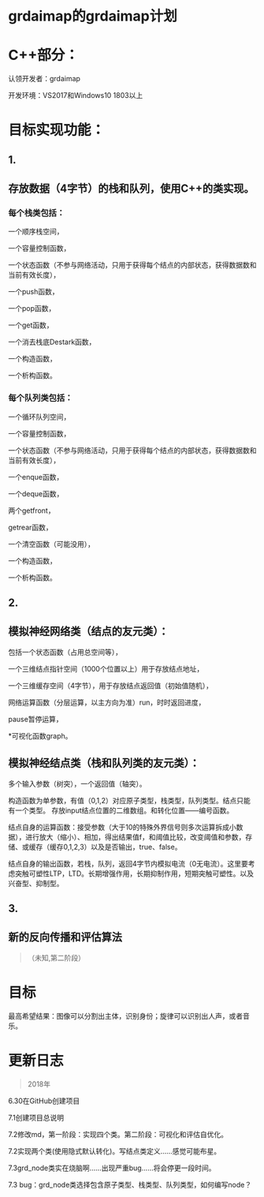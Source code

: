 # grdaimap的grdaimap计划


# **C++部分：**
认领开发者：grdaimap

开发环境：VS2017和Windows10 1803以上

# 目标实现功能：

## 1.
## **存放数据（4字节）的栈和队列，使用C++的类实现。**

### 每个**栈类**包括：

一个顺序栈空间，

一个容量控制函数，

一个状态函数（不参与网络活动，只用于获得每个结点的内部状态，获得数据数和当前有效长度），

一个push函数，

一个pop函数，

一个get函数，

一个消去栈底Destark函数，

一个构造函数，

一个析构函数。


### 每个**队列类**包括：

一个循环队列空间，

一个容量控制函数，

一个状态函数（不参与网络活动，只用于获得每个结点的内部状态，获得数据数和当前有效长度），

一个enque函数，

一个deque函数，

两个getfront，

getrear函数，

一个清空函数（可能没用），

一个构造函数，

一个析构函数。

## 2.
## **模拟神经网络类（结点的友元类）：**

包括一个状态函数（占用总空间等），

一个三维结点指针空间（1000个位置以上）用于存放结点地址，

一个三维缓存空间（4字节），用于存放结点返回值（初始值随机），

网络运算函数（分层运算，以主方向为准）run，时时返回进度，

pause暂停运算，

*可视化函数graph。


## **模拟神经结点类（栈和队列类的友元类）：**

多个输入参数（树突），一个返回值（轴突）。

构造函数为单参数，有值（0,1,2）对应原子类型，栈类型，队列类型。结点只能有一个类型。
存放input结点位置的二维数组。和转化位置——编号函数。

结点自身的运算函数：接受参数（大于10的特殊外界信号则多次运算拆成小数据），进行放大（缩小）、相加，得出结果值f，和阈值比较，改变阈值和参数，存储、或缓存（缓存0,1,2,3）以及是否输出，true、false。

结点自身的输出函数，若栈，队列，返回4字节内模拟电流（0无电流）。这里要考虑突触可塑性LTP，LTD。长期增强作用，长期抑制作用，短期突触可塑性。以及兴奋型、抑制型。


## 3.
## **新的反向传播和评估算法**
>（未知,第二阶段）


# 目标

最高希望结果：图像可以分割出主体，识别身份；旋律可以识别出人声，或者音乐。

# 更新日志

>2018年

6.30在GitHub创建项目

7.1创建项目总说明

7.2修改md，第一阶段：实现四个类。第二阶段：可视化和评估自优化。

7.2实现两个类(使用隐式默认转化)。写结点类定义……感觉可能布星。

7.3grd_node类实在烧脑啊……出现严重bug……将会停更一段时间。

7.3 bug：grd_node类选择包含原子类型、栈类型、队列类型，如何编写node？
